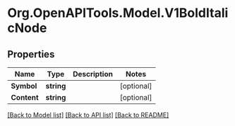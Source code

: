 # Org.OpenAPITools.Model.V1BoldItalicNode

## Properties

Name | Type | Description | Notes
------------ | ------------- | ------------- | -------------
**Symbol** | **string** |  | [optional] 
**Content** | **string** |  | [optional] 

[[Back to Model list]](../README.md#documentation-for-models) [[Back to API list]](../README.md#documentation-for-api-endpoints) [[Back to README]](../README.md)


